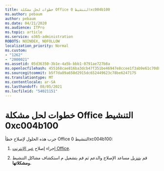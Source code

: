 ```yaml
---
title: خطوات لحل مشكلة Office التنشيط 0xc004b100
ms.author: pebaum
author: pebaum
ms.date: 04/21/2020
ms.audience: ITPro
ms.topic: article
ms.service: o365-administration
ROBOTS: NOINDEX, NOFOLLOW
localization_priority: Normal
ms.custom:
- "1262"
- "2000021"
ms.assetid: 05d36350-3b1e-4a5b-bbb1-0791ae727b8a
ms.openlocfilehash: 455168cae816ba3dcb47f351be46947e8ccee1f3ab9e61c70d82d49e5279ef85
ms.sourcegitcommit: b5f7da89a650d2915dc652449623c78be6247175
ms.translationtype: MT
ms.contentlocale: ar-SA
ms.lasthandoff: 08/05/2021
ms.locfileid: "54021151"
---
```

# <a name="steps-to-resolve-office-activation-error-0xc004b100"></a>خطوات لحل مشكلة Office التنشيط 0xc004b100

جرب هذه الحلول لإصلاح خطأ Office التنشيط 0xc004b100:
  
1. إجراء إصلاح [عبر الإنترنت Office](https://support.office.com/article/7821d4b6-7c1d-4205-aa0e-a6b40c5bb88b).

2. قم [بتنزيل](https://aka.ms/SARA-OfficeActivation-Alchemy) مساعد الإصلاح والدعم ثم قم بتشغيل م استكشاف مشاكل التنشيط **ومشكلاتها.**
